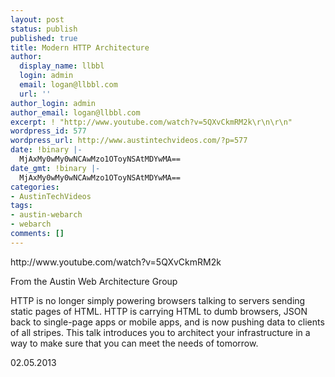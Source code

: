 ```yaml
---
layout: post
status: publish
published: true
title: Modern HTTP Architecture
author:
  display_name: llbbl
  login: admin
  email: logan@llbbl.com
  url: ''
author_login: admin
author_email: logan@llbbl.com
excerpt: ! "http://www.youtube.com/watch?v=5QXvCkmRM2k\r\n\r\n"
wordpress_id: 577
wordpress_url: http://www.austintechvideos.com/?p=577
date: !binary |-
  MjAxMy0wMy0wNCAwMzo1OToyNSAtMDYwMA==
date_gmt: !binary |-
  MjAxMy0wMy0wNCAwMzo1OToyNSAtMDYwMA==
categories:
- AustinTechVideos
tags:
- austin-webarch
- webarch
comments: []
---
```

<p>http://www.youtube.com/watch?v=5QXvCkmRM2k</p>
<p><a id="more"></a><a id="more-577"></a></p>
<p>From the Austin Web Architecture Group</p>
<p>HTTP is no longer simply powering browsers talking to servers sending static pages of HTML. HTTP is carrying HTML to dumb browsers, JSON back to single-page apps or mobile apps, and is now pushing data to clients of all stripes. This talk introduces you to architect your infrastructure in a way to make sure that you can meet the needs of tomorrow.</p>
<p>02.05.2013</p>
